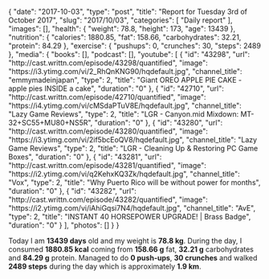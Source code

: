 {
    "date": "2017-10-03",
    "type": "post",
    "title": "Report for Tuesday 3rd of October 2017",
    "slug": "2017\/10\/03",
    "categories": [
        "Daily report"
    ],
    "images": [],
    "health": {
        "weight": 78.8,
        "height": 173,
        "age": 13439
    },
    "nutrition": {
        "calories": 1880.85,
        "fat": 158.66,
        "carbohydrates": 32.21,
        "protein": 84.29
    },
    "exercise": {
        "pushups": 0,
        "crunches": 30,
        "steps": 2489
    },
    "media": {
        "books": [],
        "podcast": [],
        "youtube": [
            {
                "id": "43298",
                "url": "http:\/\/cast.writtn.com\/episode\/43298\/quantified",
                "image": "https:\/\/i3.ytimg.com\/vi\/2_RhQnKNG90\/hqdefault.jpg",
                "channel_title": "emmymadeinjapan",
                "type": 2,
                "title": "Giant OREO APPLE PIE CAKE - apple pies INSIDE a cake",
                "duration": "0"
            },
            {
                "id": "42710",
                "url": "http:\/\/cast.writtn.com\/episode\/42710\/quantified",
                "image": "https:\/\/i4.ytimg.com\/vi\/cMSdaPTuV8E\/hqdefault.jpg",
                "channel_title": "Lazy Game Reviews",
                "type": 2,
                "title": "LGR - Canyon.mid Mixdown: MT-32+SC55+MU80+NS5R",
                "duration": "0"
            },
            {
                "id": "43280",
                "url": "http:\/\/cast.writtn.com\/episode\/43280\/quantified",
                "image": "https:\/\/i3.ytimg.com\/vi\/2if5bcEoQV8\/hqdefault.jpg",
                "channel_title": "Lazy Game Reviews",
                "type": 2,
                "title": "LGR - Cleaning Up & Restoring PC Game Boxes",
                "duration": "0"
            },
            {
                "id": "43281",
                "url": "http:\/\/cast.writtn.com\/episode\/43281\/quantified",
                "image": "https:\/\/i2.ytimg.com\/vi\/q2KehxKQ3Zk\/hqdefault.jpg",
                "channel_title": "Vox",
                "type": 2,
                "title": "Why Puerto Rico will be without power for months",
                "duration": "0"
            },
            {
                "id": "43282",
                "url": "http:\/\/cast.writtn.com\/episode\/43282\/quantified",
                "image": "https:\/\/i2.ytimg.com\/vi\/iAhiGqsi7N4\/hqdefault.jpg",
                "channel_title": "AvE",
                "type": 2,
                "title": "INSTANT 40 HORSEPOWER UPGRADE! | Brass Badge",
                "duration": "0"
            }
        ],
        "photos": []
    }
}

Today I am <strong>13439 days</strong> old and my weight is <strong>78.8 kg</strong>. During the day, I consumed <strong>1880.85 kcal</strong> coming from <strong>158.66 g</strong> fat, <strong>32.21 g</strong> carbohydrates and <strong>84.29 g</strong> protein. Managed to do <strong>0 push-ups</strong>, <strong>30 crunches</strong> and walked <strong>2489 steps</strong> during the day which is approximately <strong>1.9 km</strong>.